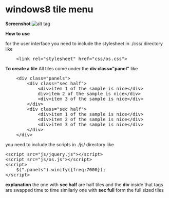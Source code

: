 windows8 tile menu
================================================
**Screenshot**
![alt tag](http://cistoner.org/sample/windows8-tile-menu/screenshot/screenshot.png)

**How to use**

for the user interface you need to include the stylesheet in ./css/ directory like
<pre>
	&#60link rel="stylesheet" href="css/os.css">
</pre>

**To create a tile**
All tiles come under the **div class="panel"** like
<pre>
	&#60div class="panels">
		&#60div class="sec half">
			&#60div>item 1 of the sample is nice&#60/div>
			div>item 2 of the sample is nice&#60/div>
			&#60div>item 3 of the sample is nice&#60/div>
		&#60/div>
		&#60div class="sec half">
			&#60div>item 1 of the sample is nice&#60/div>
			&#60div>item 2 of the sample is nice&#60/div>
			&#60div>item 3 of the sample is nice&#60/div>
		&#60/div>
	&#60/div>
</pre>


you need to include the scripts in ./js/ directory like
<pre>
&#60script src="js/jquery.js">&#60/script>
&#60script src="js/os.js">&#60/script>
&#60script>
	$(".panels").winify({freq:7000});
&#60/script>
</pre>
**explanation**
the one with **sec half** are half tiles and the **div** inside that tags are swapped time to time
similarly one with **sec full** form the full sized tiles

